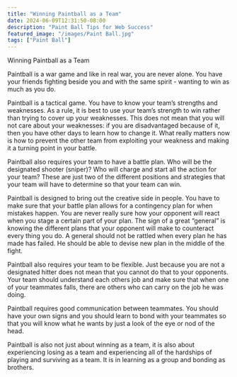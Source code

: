 ```yaml
---
title: "Winning Paintball as a Team"
date: 2024-06-09T12:31:50-08:00
description: "Paint Ball Tips for Web Success"
featured_image: "/images/Paint Ball.jpg"
tags: ["Paint Ball"]
---
```


Winning Paintball as a Team

Paintball is a war game and like in real war, you are never alone. You have your friends fighting beside you and with the same spirit - wanting to win as much as you do.

Paintball is a tactical game. You have to know your team’s strengths and weaknesses. As a rule, it is best to use your team’s strength to win rather than trying to cover up your weaknesses. This does not mean that you will not care about your weaknesses: if you are disadvantaged because of it, then you have other days to learn how to change it. What really matters now is how to prevent the other team from exploiting your weakness and making it a turning point in your battle.

Paintball also requires your team to have a battle plan. Who will be the designated shooter (sniper)? Who will charge and start all the action for your team? These are just two of the different positions and strategies that your team will have to determine so that your team can win. 

Paintball is designed to bring out the creative side in people. You have to make sure that your battle plan allows for a contingency plan for when mistakes happen. You are never really sure how your opponent will react when you stage a certain part of your plan. The sign of a great “general” is knowing the different plans that your opponent will make to counteract every thing you do. A general should not be rattled when every plan he has made has failed. He should be able to devise new plan in the middle of the fight.

Paintball also requires your team to be flexible. Just because you are not a designated hitter does not mean that you cannot do that to your opponents. Your team should understand each others job and make sure that when one of your teammates falls, there are others who can carry on the job he was doing.

Paintball requires good communication between teammates. You should have your own signs and you should learn to bond with your teammates so that you will know what he wants by just a look of the eye or nod of the head.

Paintball is also not just about winning as a team, it is also about experiencing losing as a team and experiencing all of the hardships of playing and surviving as a team. It is in learning as a group and bonding as brothers.

